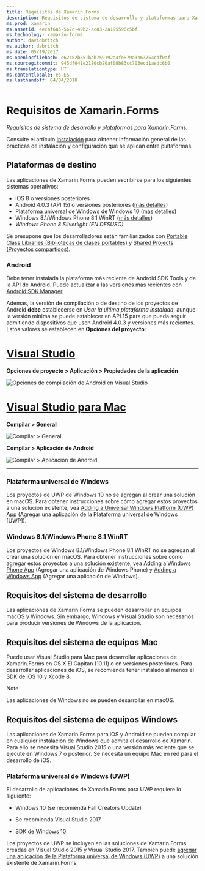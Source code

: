 ```yaml
---
title: Requisitos de Xamarin.Forms
description: Requisitos de sistema de desarrollo y plataformas para Xamarin.Forms.
ms.prod: xamarin
ms.assetid: eecaf6a5-567c-49b2-ac83-2a195596c5bf
ms.technology: xamarin-forms
author: davidbritch
ms.author: dabritch
ms.date: 05/19/2017
ms.openlocfilehash: e62c82b351bab759192a4fe879a3b63754cdf0af
ms.sourcegitcommit: 945df041e2180cb20af08b83cc703ecd1aedc6b0
ms.translationtype: HT
ms.contentlocale: es-ES
ms.lasthandoff: 04/04/2018
---
```

# <a name="xamarinforms-requirements"></a>Requisitos de Xamarin.Forms

_Requisitos de sistema de desarrollo y plataformas para Xamarin.Forms._

Consulte el artículo [Instalación](~/cross-platform/get-started/installation/index.md) para obtener información general de las prácticas de instalación y configuración que se aplican entre plataformas.

## <a name="target-platforms"></a>Plataformas de destino

Las aplicaciones de Xamarin.Forms pueden escribirse para los siguientes sistemas operativos:

-  iOS 8 o versiones posteriores
-  Android 4.0.3 (API 15) o versiones posteriores ([más detalles](#android))
-  Plataforma universal de Windows de Windows 10 ([más detalles](#windows10))
-  Windows 8.1/Windows Phone 8.1 WinRT ([más detalles](#windows))
-  *Windows Phone 8 Silverlight (EN DESUSO)*

Se presupone que los desarrolladores están familiarizados con [Portable Class Libraries (Bibliotecas de clases portables)](~/cross-platform/app-fundamentals/pcl.md) y [Shared Projects (Proyectos compartidos)](~/cross-platform/app-fundamentals/shared-projects.md).

<a name="android" />

### <a name="android"></a>Android

Debe tener instalada la plataforma más reciente de Android SDK Tools y de la API de Android. Puede actualizar a las versiones más recientes con [Android SDK Manager](~/android/get-started/installation/android-sdk.md).

Además, la versión de compilación o de destino de los proyectos de Android **debe** establecerse en *Usar la última plataforma instalada*, aunque la versión mínima se puede establecer en API 15 para que pueda seguir admitiendo dispositivos que usen Android 4.0.3 y versiones más recientes. Estos valores se establecen en **Opciones del proyecto**:

# <a name="visual-studiotabvswin"></a>[Visual Studio](#tab/vswin)

**Opciones de proyecto > Aplicación > Propiedades de la aplicación**

![](installation-images/options-android-vs-sml.png "Opciones de compilación de Android en Visual Studio")

# <a name="visual-studio-for-mactabvsmac"></a>[Visual Studio para Mac](#tab/vsmac)

**Compilar > General**

![](installation-images/options-general-sml.png "Compilar > General")

**Compilar > Aplicación de Android**

![](installation-images/options-android-sml.png "Compilar > Aplicación de Android")

-----


<a name="windows10" />

### <a name="universal-windows-platform"></a>Plataforma universal de Windows

Los proyectos de UWP de Windows 10 no se agregan al crear una solución en macOS. Para obtener instrucciones sobre cómo agregar estos proyectos a una solución existente, vea [Adding a Universal Windows Platform (UWP) App](~/xamarin-forms/platform/windows/installation/universal.md) (Agregar una aplicación de la Plataforma universal de Windows [UWP]).


<a name="windows" />

### <a name="windows-81--windows-phone-81-winrt"></a>Windows 8.1/Windows Phone 8.1 WinRT

Los proyectos de Windows 8.1/Windows Phone 8.1 WinRT no se agregan al crear una solución en macOS. Para obtener instrucciones sobre cómo agregar estos proyectos a una solución existente, vea [Adding a Windows Phone App](~/xamarin-forms/platform/windows/installation/phone.md) (Agregar una aplicación de Windows Phone) y [Adding a Windows App](~/xamarin-forms/platform/windows/installation/tablet.md) (Agregar una aplicación de Windows).


## <a name="development-system-requirements"></a>Requisitos del sistema de desarrollo

Las aplicaciones de Xamarin.Forms se pueden desarrollar en equipos macOS y Windows. Sin embargo, Windows y Visual Studio son necesarios para producir versiones de Windows de la aplicación.

## <a name="mac-system-requirements"></a>Requisitos del sistema de equipos Mac

Puede usar Visual Studio para Mac para desarrollar aplicaciones de Xamarin.Forms en OS X El Capitan (10.11) o en versiones posteriores. Para desarrollar aplicaciones de iOS, se recomienda tener instalado al menos el SDK de iOS 10 y Xcode 8.

> [!NOTE]
>  Las aplicaciones de Windows no se pueden desarrollar en macOS.

## <a name="windows-system-requirements"></a>Requisitos del sistema de equipos Windows

Las aplicaciones de Xamarin.Forms para iOS y Android se pueden compilar en cualquier instalación de Windows que admita el desarrollo de Xamarin. Para ello se necesita Visual Studio 2015 o una versión más reciente que se ejecute en Windows 7 o posterior. Se necesita un equipo Mac en red para el desarrollo de iOS.

### <a name="universal-windows-platform-uwp"></a>Plataforma universal de Windows (UWP)

El desarrollo de aplicaciones de Xamarin.Forms para UWP requiere lo siguiente:

* Windows 10 (se recomienda Fall Creators Update)

* Se recomienda Visual Studio 2017

* [SDK de Windows 10](https://dev.windows.com/downloads/windows-10-sdk)

Los proyectos de UWP se incluyen en las soluciones de Xamarin.Forms creadas en Visual Studio 2015 y Visual Studio 2017.
También puede [agregar una aplicación de la Plataforma universal de Windows (UWP)](~/xamarin-forms/platform/windows/installation/universal.md) a una solución existente de Xamarin.Forms.

